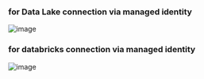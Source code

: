 

### for Data Lake connection via managed identity
![image](https://github.com/user-attachments/assets/1a8b20c0-105b-4f32-ba54-a9f9ce55bb7a)



### for databricks connection via managed identity
![image](https://github.com/user-attachments/assets/3b466ad4-a243-469f-a24b-0aa1829f957d)
